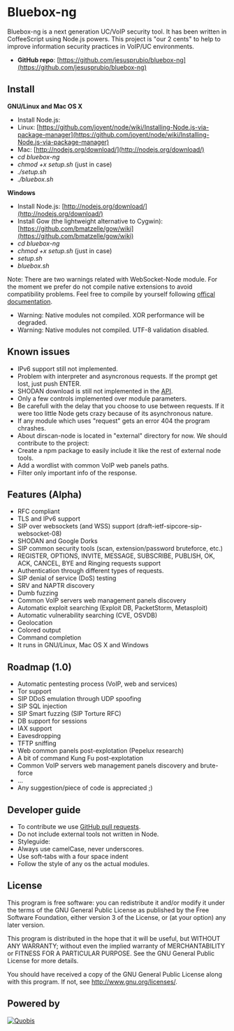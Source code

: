 Bluebox-ng
==========
Bluebox-ng is a next generation UC/VoIP security tool. It has been written in CoffeeScript using Node.js powers. This project is "our 2 cents" to help to improve information security practices in VoIP/UC environments.

- **GitHub repo**: [https://github.com/jesusprubio/bluebox-ng](https://github.com/jesusprubio/bluebox-ng)


Install
-------
**GNU/Linux and Mac OS X**

- Install Node.js:
 - Linux: [https://github.com/joyent/node/wiki/Installing-Node.js-via-package-manager](https://github.com/joyent/node/wiki/Installing-Node.js-via-package-manager)
 - Mac: [http://nodejs.org/download/](http://nodejs.org/download/)
- *cd bluebox-ng*
- *chmod +x setup.sh* (just in case)
- *./setup.sh*
- *./bluebox.sh*

**Windows**

- Install Node.js: [http://nodejs.org/download/](http://nodejs.org/download/)
- Install Gow (the lightweight alternative to Cygwin): [https://github.com/bmatzelle/gow/wiki](https://github.com/bmatzelle/gow/wiki)
- *cd bluebox-ng*
- *chmod +x setup.sh* (just in case)
- *setup.sh*
- *bluebox.sh*

Note: There are two warnings related with WebSocket-Node module. For the moment we prefer do not compile native extensions to avoid compatibility problems. Feel free to compile by yourself following [offical documentation](https://github.com/Worlize/WebSocket-Node).
 - Warning: Native modules not compiled.  XOR performance will be degraded.
 - Warning: Native modules not compiled.  UTF-8 validation disabled.


Known issues
------------
- IPv6 support still not implemented.
- Problem with interpreter and asyncronous requests. If the prompt get lost, just push ENTER.
- SHODAN download is still not implemented in the [API](http://docs.shodanhq.com/rest.html).
- Only a few controls implemented over module parameters.
- Be carefull with the delay that you choose to use between requests. If it were too little Node gets crazy because of its asynchronous nature.
- If any module which uses "request" gets an error 404 the program chrashes.
- About dirscan-node is located in "external" directory for now. We should contribute to the project:
 - Create a npm package to easily include it like the rest of external node tools.
 - Add a wordlist with common VoIP web panels paths.
 - Filter only important info of the response.


Features (Alpha)
----------------
- RFC compliant
- TLS and IPv6 support
- SIP over websockets (and WSS) support (draft-ietf-sipcore-sip-websocket-08)
- SHODAN and Google Dorks
- SIP common security tools (scan, extension/password bruteforce, etc.)
- REGISTER, OPTIONS, INVITE, MESSAGE, SUBSCRIBE, PUBLISH, OK, ACK, CANCEL, BYE and Ringing requests support
- Authentication through different types of requests.
- SIP denial of service (DoS) testing
- SRV and NAPTR discovery
- Dumb fuzzing
- Common VoIP servers web management panels discovery
- Automatic exploit searching (Exploit DB, PacketStorm, Metasploit)
- Automatic vulnerability searching (CVE, OSVDB)
- Geolocation
- Colored output
- Command completion
- It runs in GNU/Linux, Mac OS X and Windows


Roadmap (1.0)
-------------
- Automatic pentesting process (VoIP, web and services)
- Tor support
- SIP DDoS emulation through UDP spoofing
- SIP SQL injection
- SIP Smart fuzzing (SIP Torture RFC)
- DB support for sessions
- IAX support
- Eavesdropping
- TFTP sniffing
- Web common panels post-explotation (Pepelux research)
- A bit of command Kung Fu post-explotation
- Common VoIP servers web management panels discovery and brute-force
- ...
- Any suggestion/piece of code is appreciated ;)


Developer guide
---------------
- To contribute we use [GitHub pull requests](https://help.github.com/articles/using-pull-requests).
- Do not include external tools not written in Node.
- Styleguide:
 - Always use camelCase, never underscores.
 - Use soft-tabs with a four space indent
 - Follow the style of any os the actual modules.


License
-------
This program is free software: you can redistribute it and/or modify
it under the terms of the GNU General Public License as published by
the Free Software Foundation, either version 3 of the License, or
(at your option) any later version.

This program is distributed in the hope that it will be useful,
but WITHOUT ANY WARRANTY; without even the implied warranty of
MERCHANTABILITY or FITNESS FOR A PARTICULAR PURPOSE.  See the
GNU General Public License for more details.

You should have received a copy of the GNU General Public License
along with this program.  If not, see <http://www.gnu.org/licenses/>.


Powered by
----------
[![Quobis](http://www.ineo.org/ineo/images/stories/logos/empresasSocias/quobis_logotipo%20actual%20reducido.png)](http://www.quobis.com/)
